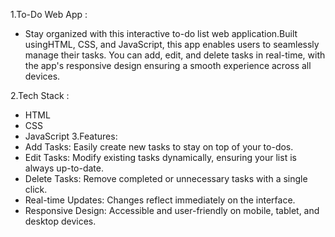 1.To-Do Web App :
- Stay organized with this interactive to-do list web application.Built usingHTML, CSS, and JavaScript, this app enables users to seamlessly manage their tasks. You can add, edit, and delete tasks in real-time, with the app's responsive design ensuring a smooth experience across all devices.

2.Tech Stack :
- HTML
- CSS
- JavaScript
3.Features:
- Add Tasks: Easily create new tasks to stay on top of your to-dos.
- Edit Tasks: Modify existing tasks dynamically, ensuring your list is always up-to-date.
- Delete Tasks: Remove completed or unnecessary tasks with a single click.
- Real-time Updates: Changes reflect immediately on the interface.
- Responsive Design: Accessible and user-friendly on mobile, tablet, and desktop devices.
